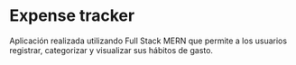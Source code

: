 # Expense tracker
 Aplicación realizada utilizando Full Stack MERN que permite a los usuarios registrar, categorizar y visualizar sus hábitos de gasto.
